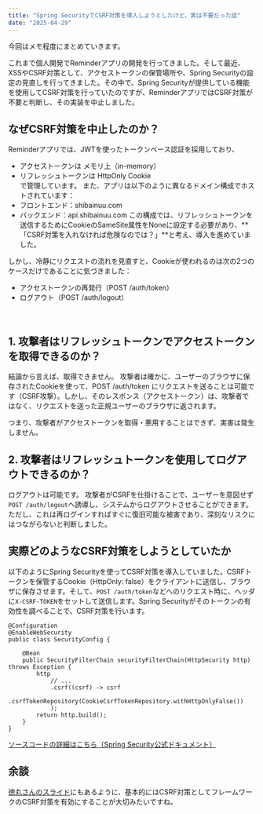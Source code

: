 ```yaml
---
title: "Spring SecurityでCSRF対策を導入しようとしたけど、実は不要だった話"
date: "2025-04-29"
---
```


今回はメモ程度にまとめていきます。  


これまで個人開発でReminderアプリの開発を行ってきました。そして最近、XSSやCSRF対策として、アクセストークンの保管場所や、Spring Securityの設定の見直しを行ってきました。その中で、Spring Securityが提供している機能を使用してCSRF対策を行っていたのですが、ReminderアプリではCSRF対策が不要と判断し、その実装を中止しました。  


## なぜCSRF対策を中止したのか？
Reminderアプリでは、JWTを使ったトークンベース認証を採用しており、
* アクセストークンは メモリ上（in-memory）
* リフレッシュトークンは HttpOnly Cookie  
で管理しています。
また、アプリは以下のように異なるドメイン構成でホストされています：
* フロントエンド：shibainuu.com
* バックエンド：api.shibainuu.com
この構成では、リフレッシュトークンを送信するためにCookieのSameSite属性をNoneに設定する必要があり、**「CSRF対策を入れなければ危険なのでは？」**と考え、導入を進めていました。
  
しかし、冷静にリクエストの流れを見直すと、Cookieが使われるのは次の2つのケースだけであることに気づきました：
* アクセストークンの再発行（POST /auth/token）
* ログアウト（POST /auth/logout）

　　
## 1. 攻撃者はリフレッシュトークンでアクセストークンを取得できるのか？
結論から言えば、取得できません。
攻撃者は確かに、ユーザーのブラウザに保存されたCookieを使って、POST /auth/token にリクエストを送ることは可能です（CSRF攻撃）。しかし、そのレスポンス（アクセストークン）は、攻撃者ではなく、リクエストを送った正規ユーザーのブラウザに返されます。

つまり、攻撃者がアクセストークンを取得・悪用することはできず、実害は発生しません。
　　
## 2. 攻撃者はリフレッシュトークンを使用してログアウトできるのか？
ログアウトは可能です。
攻撃者がCSRFを仕掛けることで、ユーザーを意図せず```POST /auth/logout```へ誘導し、システムからログアウトさせることができます。
ただし、これは再ログインすればすぐに復旧可能な被害であり、深刻なリスクにはつながらないと判断しました。

## 実際どのようなCSRF対策をしようとしていたか
以下のようにSpring Securityを使ってCSRF対策を導入していました。CSRFトークンを保管するCookie（HttpOnly: false）をクライアントに送信し、ブラウザに保存させます。そして、```POST /auth/token```などへのリクエスト時に、ヘッダに```X-CSRF-TOKEN```をセットして送信します。Spring Securityがそのトークンの有効性を調べることで、CSRF対策を行います。
　　
```
@Configuration
@EnableWebSecurity
public class SecurityConfig {

	@Bean
	public SecurityFilterChain securityFilterChain(HttpSecurity http) throws Exception {
		http
			// ...
			.csrf((csrf) -> csrf
				.csrfTokenRepository(CookieCsrfTokenRepository.withHttpOnlyFalse())
			);
		return http.build();
	}
}
```
[ソースコードの詳細はこちら（Spring Security公式ドキュメント）](https://spring.pleiades.io/spring-security/reference/servlet/exploits/csrf.html)

## 余談
[徳丸さんのスライド](https://blog.tokumaru.org/2022/09/super-introduction-to-spa.html)にもあるように、基本的にはCSRF対策としてフレームワークのCSRF対策を有効にすることが大切みたいですね。






